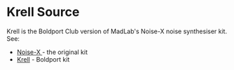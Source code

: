 # Krell Source

Krell is the Boldport Club version of MadLab's Noise-X noise synthesiser kit. See:

* [Noise-X ](http://www.madlab.org/kits/noise-x.html) - the original kit
* [Krell](https://www.boldport.com/products/krell/) - Boldport kit
